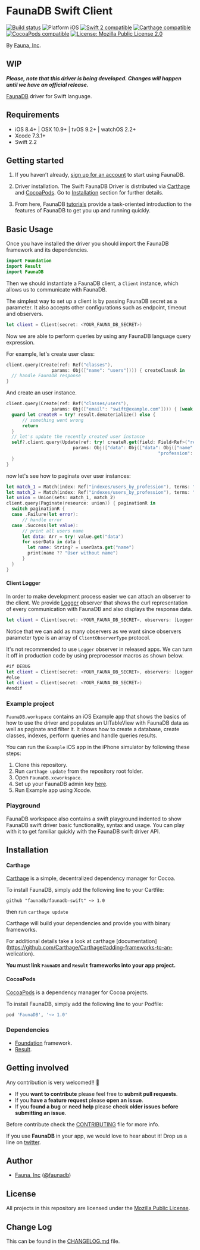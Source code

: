 # FaunaDB Swift Client

<p align="left">
<a href="https://travis-ci.org/faunadb/faunadb-swift"><img src="https://travis-ci.org/faunadb/faunadb-swift.svg?branch=master" alt="Build status" /></a>
<img src="https://img.shields.io/badge/platform-iOS | OSX |tvOS | watchOS-blue.svg?style=flat" alt="Platform iOS" />
<a href="https://developer.apple.com/swift"><img src="https://img.shields.io/badge/swift2-compatible-4BC51D.svg?style=flat" alt="Swift 2 compatible" /></a>
<a href="https://github.com/Carthage/Carthage"><img src="https://img.shields.io/badge/Carthage-compatible-4BC51D.svg?style=flat" alt="Carthage compatible" /></a>
<a href="https://cocoapods.org/pods/faunadb-swift"><img src="https://img.shields.io/badge/pod-1.0.0-blue.svg" alt="CocoaPods compatible" /></a>
<a href="https://raw.githubusercontent.com/faunadb/faunadb-swift/master/LICENSE"><img src="http://img.shields.io/badge/license-Mozilla Public License 2.0-blue.svg?style=flat" alt="License: Mozilla Public License 2.0" /></a>
</p>

By [Fauna, Inc](http://faunadb.com).

## WIP

***Please, note that this driver is being developed. Changes will happen until we have an official release.***

[FaunaDB](https://faunadb.com/) driver for Swift language.

## Requirements

* iOS 8.4+ | OSX 10.9+ | tvOS 9.2+ | watchOS 2.2+
* Xcode 7.3.1+
* Swift 2.2

## Getting started

1. If you haven’t already, [sign up for an account](https://faunadb.com/#signup-modal) to start using FaunaDB.

2. Driver installation. The Swift FaunaDB Driver is distributed via [Carthage](https://github.com/Carthage/Carthage) and [CocoaPods](https://cocoapods.org/). Go to [Installation](#installation) section for further details.

3. From here, FaunaDB [tutorials](https://faunadb.com/tutorials) provide a task-oriented introduction to the features of FaunaDB to get you up and running quickly.

## Basic Usage

Once you have installed the driver you should import the FaunaDB framework and its dependencies.

```swift
import Foundation
import Result
import FaunaDB
```

Then we should instantiate a FaunaDB client,  a `Client` instance, which allows us to communicate with FaunaDB.

The simplest way to set up a client is by passing FaunaDB secret as a parameter. It also accepts other configurations such as endpoint, timeout and observers.

```swift
let client = Client(secret: <YOUR_FAUNA_DB_SECRET>)
```

Now we are able to perform queries by using any FaunaDB language query expression.

For example, let's create user class:

```swift
client.query(Create(ref: Ref("classes"),
                 params: Obj(["name": "users"]))) { createClassR in
  // handle FaunaDB response
}
```

And create an user instance.

```swift
client.query(Create(ref: Ref("classes/users"),
                 params: Obj(["email": "swift@example.com"]))) { [weak self] result in
  guard let createR = try? result.dematerialize() else {
      // something went wrong
      return
  }
  // let's update the recently created user instance
  self?.client.query(Update(ref: try! createR.get(field: Field<Ref>("ref")),
                         params: Obj(["data": Obj(["data": Obj(["name": "Martin",
                                                         "profession": "dev"])])]))) { resultUpdate in
  }
}
```

now let's see how to paginate over user instances:

```swift
let match_1 = Match(index: Ref("indexes/users_by_profession"), terms: "dev")
let match_2 = Match(index: Ref("indexes/users_by_profession"), terms: "dentist")
let union = Union(sets: match_1, match_2)
client.query(Paginate(resource: union)) { paginationR in
  switch paginationR {
  case .Failure(let error):
      // handle error
  case .Success(let value):
      // print all users name
      let data: Arr = try! value.get("data")
      for userData in data {
        let name: String? = userData.get("name")
        print(name ?? "User without name")
      }
  }
}
```

#### Client Logger

In order to make development process easier we can attach an observer to the client. We provide [Logger](Sources/ClientObserverType.swift) observer that shows the curl representation of every communication with FaunaDB and also displays the response data.

```swift
let client = Client(secret: <YOUR_FAUNA_DB_SECRET>, observers: [Logger()]))
```

Notice that we can add as many observers as we want since observers parameter type is an array of `ClientObserverType` protocol.

It's not recommended to use `Logger` observer in released apps. We can turn it off in production code by using preprocessor macros as shown below.

```swift
#if DEBUG
let client = Client(secret: <YOUR_FAUNA_DB_SECRET>, observers: [Logger()]))
#else
let client = Client(secret: <YOUR_FAUNA_DB_SECRET>)
#endif
```

### Example project

`FaunaDB.workspace` contains an iOS Example app that shows the basics of how to use the driver and populates an UITableView with FaunaDB data as well as paginate and filter it. It shows how to create a database, create classes, indexes, perform queries and handle queries results.

You can run the `Example` iOS app in the iPhone simulator by following these steps:

1. Clone this repository.
2. Run `carthage update` from the repository root folder.
3. Open `FaunaDB.xcworkspace`.
4. Set up your FaunaDB admin key [here](https://github.com/faunadb/faunadb-swift/blob/master/Example/Example/Helpers/Helpers.swift#L13).
5. Run Example app using Xcode.


### Playground

FaunaDB workspace also contains a swift playground indented to show FaunaDB swift driver basic functionality, syntax and usage.
You can play with it to get familiar quickly with the FaunaDB swift driver API.

## Installation

#### Carthage

[Carthage](https://github.com/Carthage/Carthage) is a simple, decentralized dependency manager for Cocoa.

To install FaunaDB, simply add the following line to your Cartfile:

```ogdl
github "faunadb/faunadb-swift" ~> 1.0
```

then run `carthage update`

Carthage will build your dependencies and provide you with binary frameworks.

For additional details take a look at carthage [documentation](https://github.com/Carthage/Carthage#adding-frameworks-to-an- welication).

**You must link `FaunaDB` and `Result` frameworks into your app project.**

#### CocoaPods

[CocoaPods](https://cocoapods.org/) is a dependency manager for Cocoa projects.

To install FaunaDB, simply add the following line to your Podfile:

```ruby
pod 'FaunaDB', '~> 1.0'
```

### Dependencies

* [Foundation](https://developer.apple.com/library/ios/documentation/Cocoa/Reference/Foundation/ObjC_classic/) framework.
* [Result](https://github.com/antitypical/Result).

## Getting involved

Any contribution is very welcomed!! 💪  

* If you **want to contribute** please feel free to **submit pull requests**.
* If you **have a feature request** please **open an issue**.
* If you **found a bug** or **need help** please **check older issues before submitting an issue**.

Before contribute check the [CONTRIBUTING](https://github.com/faunadb/faunadb-swift/blob/master/CONTRIBUTING.md) file for more info.

If you use **FaunaDB** in your app, we would love to hear about it! Drop us a line on [twitter](https://twitter.com/faunadb).


## Author

* [Fauna, Inc](https://github.com/faunadb) ([@faunadb](https://twitter.com/faunadb))

## License

All projects in this repository are licensed under the [Mozilla Public License](https://github.com/faunadb/faunadb-swift/blob/master/LICENSE).

## Change Log

This can be found in the [CHANGELOG.md](CHANGELOG.md) file.
